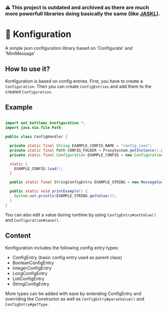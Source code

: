 
### ⚠ This project is outdated and archived as there are much more powerfull libraries doing basically the same (like [JASKL](https://github.com/Almighty-Satan/JASKL)).


# 📑 Konfiguration
A simple json configuration library based on 'Configurate' and 'MiniMessage'

## How to use it?
Konfiguration is based on config entries. First, you have to create a `Configuration`. Then you can create `ConfigEntries` and add them to the created `Configuration`.

## Example
```java

import net.kettlemc.konfiguration.*;
import java.nio.file.Path;

public class ConfigHandler {

  private static final String EXAMPLE_CONFIG_NAME = "config.json";
  private static final Path CONFIG_FOLDER = ProxySystem.getInstance().getDataDirectory(); // example for a velocity proxy plugin
  private static final Configuration EXAMPLE_CONFIG = new Configuration(CONFIG_FOLDER.resolve(EXAMPLE_CONFIG_NAME));

  static {
    EXAMPLE_CONFIG.load();
  }

  public static final StringConfigEntry EXAMPLE_STRING = new MessageConfigEntry(EXAMPLE_CONFIG, "EXAMPLE STRING", "an", "example", "path");

  public static void printExample() {
    System.out.println(EXAMPLE_STRING.getValue());
  }
}
```
You can also edit a value during runtime by using `ConfigEntry#setValue()` and `Configuration#save()`.

## Content
Konfiguration includes the following config entry types:

- ConfigEntry (basic config entry used as parent class)
- BooleanConfigEntry 
- IntegerConfigEntry
- LongConfigEntry
- ListConfigEntry
- StringConfigEntry

More types can be added with ease by extending ConfigEntry and overriding the Constructor as well as `ConfigEntry#parseValue()` and `ConfigEntry#getType`.
